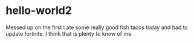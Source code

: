 # hello-world2
Messed up on the first
I ate some really good fish tacos today and had to update fortnite. I think that is plenty to know of me. 
